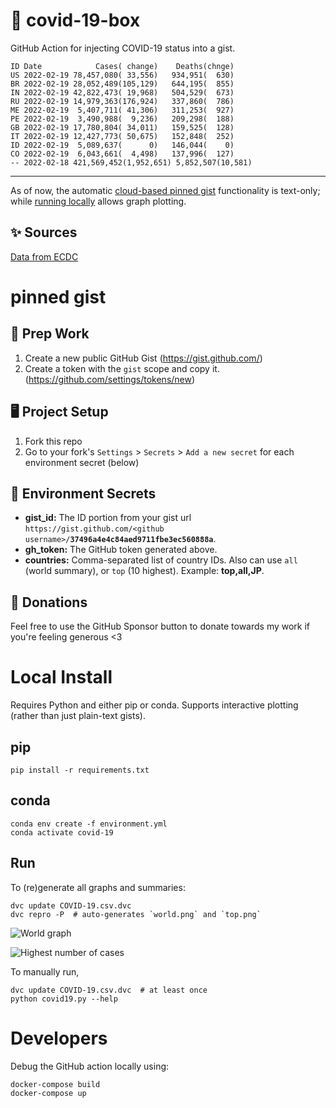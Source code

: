 # 🏥 covid-19-box

GitHub Action for injecting COVID-19 status into a gist.

```
ID Date            Cases( change)    Deaths(chnge)
US 2022-02-19 78,457,080( 33,556)   934,951(  630)
BR 2022-02-19 28,052,489(105,129)   644,195(  855)
IN 2022-02-19 42,822,473( 19,968)   504,529(  673)
RU 2022-02-19 14,979,363(176,924)   337,860(  786)
ME 2022-02-19  5,407,711( 41,306)   311,253(  927)
PE 2022-02-19  3,490,988(  9,236)   209,298(  188)
GB 2022-02-19 17,780,804( 34,011)   159,525(  128)
IT 2022-02-19 12,427,773( 50,675)   152,848(  252)
ID 2022-02-19  5,089,637(      0)   146,044(    0)
CO 2022-02-19  6,043,661(  4,498)   137,996(  127)
-- 2022-02-18 421,569,452(1,952,651) 5,852,507(10,581)
```

---

As of now, the automatic [cloud-based pinned gist](#pinned-gist) functionality is text-only;
while [running locally](#local-install) allows graph plotting.

## ✨ Sources

[Data from ECDC](https://www.ecdc.europa.eu/en/publications-data/download-todays-data-geographic-distribution-covid-19-cases-worldwide)

# pinned gist

## 🎒 Prep Work
1. Create a new public GitHub Gist (https://gist.github.com/)
1. Create a token with the `gist` scope and copy it. (https://github.com/settings/tokens/new)

## 🖥 Project Setup
1. Fork this repo
1. Go to your fork's `Settings` > `Secrets` > `Add a new secret` for each environment secret (below)

## 🤫 Environment Secrets
- **gist_id:** The ID portion from your gist url `https://gist.github.com/<github username>/`**`37496a4e4c84aed9711fbe3ec560888a`**.
- **gh_token:** The GitHub token generated above.
- **countries:** Comma-separated list of country IDs. Also can use `all` (world summary), or `top` (10 highest). Example: **top,all,JP**.

## 💸 Donations

Feel free to use the GitHub Sponsor button to donate towards my work if you're feeling generous <3

# Local Install

Requires Python and either pip or conda. Supports interactive plotting (rather than just plain-text gists).

## pip

```
pip install -r requirements.txt
```

## conda

```
conda env create -f environment.yml
conda activate covid-19
```

## Run

To (re)generate all graphs and summaries:

```
dvc update COVID-19.csv.dvc
dvc repro -P  # auto-generates `world.png` and `top.png`
```

![World graph](world.png)

![Highest number of cases](top.png)

To manually run,

```
dvc update COVID-19.csv.dvc  # at least once
python covid19.py --help
```

# Developers

Debug the GitHub action locally using:

```
docker-compose build
docker-compose up
```
